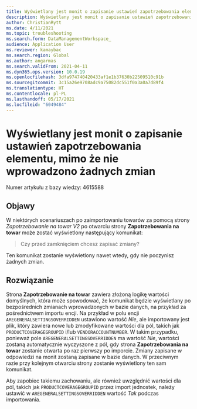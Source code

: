 ```yaml
---
title: Wyświetlany jest monit o zapisanie ustawień zapotrzebowania elementu, mimo że nie wprowadzono żadnych zmian
description: Wyświetlany jest monit o zapisanie ustawień zapotrzebowania elementu, mimo że nie wprowadzono żadnych zmian.
author: ChristianRytt
ms.date: 4/11/2021
ms.topic: troubleshooting
ms.search.form: DataManagementWorkspace_
audience: Application User
ms.reviewer: kamaybac
ms.search.region: Global
ms.author: angarmas
ms.search.validFrom: 2021-04-11
ms.dyn365.ops.version: 10.0.19
ms.openlocfilehash: 3dfa974740420433af1e1b37630b22509510c91b
ms.sourcegitcommit: 3c15a26e9708adc9a75082dc551f0a3a0a7d89f4
ms.translationtype: HT
ms.contentlocale: pl-PL
ms.lasthandoff: 05/17/2021
ms.locfileid: "6049484"
---
```

# <a name="youre-prompted-to-save-item-coverage-settings-even-though-you-made-no-changes"></a>Wyświetlany jest monit o zapisanie ustawień zapotrzebowania elementu, mimo że nie wprowadzono żadnych zmian

Numer artykułu z bazy wiedzy: 4615588

## <a name="symptoms"></a>Objawy

W niektórych scenariuszach po zaimportowaniu towarów za pomocą strony *Zapotrzebowanie na towar V2* po otwarciu strony **Zapotrzebowania na towar** może zostać wyświetlony następujący komunikat:

> Czy przed zamknięciem chcesz zapisać zmiany?

Ten komunikat zostanie wyświetlony nawet wtedy, gdy nie poczynisz żadnych zmian.

## <a name="resolution"></a>Rozwiązanie

Strona **Zapotrzebowanie na towar** zawiera złożoną logikę wartości domyślnych, która może spowodować, że komunikat będzie wyświetlany po bezpośrednich zmianach wprowadzonych w bazie danych, na przykład za pośrednictwem importu encji. Na przykład w polu encji `AREGENERALSETTINGSOVERRIDDEN` ustawiono wartość *Nie*, ale importowany jest plik, który zawiera nowe lub zmodyfikowane wartości dla pól, takich jak `PRODUCTCOVERAGEGROUPID` i/lub `VENDORACCOUNTNUMBER`. W takim przypadku, ponieważ pole `AREGENERALSETTINGSOVERRIDDEN` ma wartość *Nie*, wartości zostaną automatycznie wyczyszone z pól, gdy strona **Zapotrzebowania na towar** zostanie otwarta po raz pierwszy po imporcie. Zmiany zapisane w odpowiedzi na monit zostaną zapisane w bazie danych. W przeciwnym razie przy kolejnym otwarciu strony zostanie wyświetlony ten sam komunikat.

Aby zapobiec takiemu zachowaniu, ale również uwzględnić wartości dla pól, takich jak `PRODUCTCOVERAGEGROUPID` przez import jednostek, należy ustawić w `AREGENERALSETTINGSOVERRIDDEN` wartość *Tak* podczas importowania.
